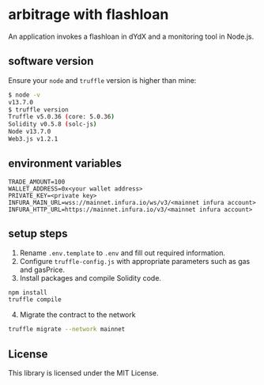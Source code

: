 # arbitrage with flashloan

An application invokes a flashloan in dYdX and a monitoring tool in Node.js.
 
## software version

Ensure your `node` and `truffle` version is higher than mine:
```sh
$ node -v
v13.7.0
$ truffle version
Truffle v5.0.36 (core: 5.0.36)
Solidity v0.5.8 (solc-js)
Node v13.7.0
Web3.js v1.2.1
```
   
## environment variables
 
```
TRADE_AMOUNT=100
WALLET_ADDRESS=0x<your wallet address>
PRIVATE_KEY=<private key>
INFURA_MAIN_URL=wss://mainnet.infura.io/ws/v3/<mainnet infura account>
INFURA_HTTP_URL=https://mainnet.infura.io/v3/<mainnet infura account>
```
 
## setup steps
  
1. Rename `.env.template` to `.env` and fill out required information. 
2. Configure `truffle-config.js` with appropriate parameters such as gas and gasPrice. 
3. Install packages and compile Solidity code.
```sh
npm install
truffle compile
```
4. Migrate the contract to the network
```sh
truffle migrate --network mainnet
```
  
## License

This library is licensed under the MIT License.
